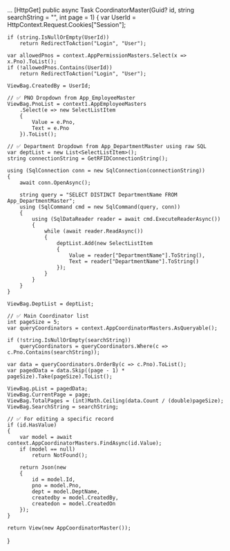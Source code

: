 ...
[HttpGet]
public async Task<IActionResult> CoordinatorMaster(Guid? id, string searchString = "", int page = 1)
{
    var UserId = HttpContext.Request.Cookies["Session"];

    if (string.IsNullOrEmpty(UserId))
        return RedirectToAction("Login", "User");

    var allowedPnos = context.AppPermissionMasters.Select(x => x.Pno).ToList();
    if (!allowedPnos.Contains(UserId))
        return RedirectToAction("Login", "User");

    ViewBag.CreatedBy = UserId;

    // ✅ PNO Dropdown from App_EmployeeMaster
    ViewBag.PnoList = context1.AppEmployeeMasters
        .Select(e => new SelectListItem
        {
            Value = e.Pno,
            Text = e.Pno
        }).ToList();

    // ✅ Department Dropdown from App_DepartmentMaster using raw SQL
    var deptList = new List<SelectListItem>();
    string connectionString = GetRFIDConnectionString();

    using (SqlConnection conn = new SqlConnection(connectionString))
    {
        await conn.OpenAsync();

        string query = "SELECT DISTINCT DepartmentName FROM App_DepartmentMaster";
        using (SqlCommand cmd = new SqlCommand(query, conn))
        {
            using (SqlDataReader reader = await cmd.ExecuteReaderAsync())
            {
                while (await reader.ReadAsync())
                {
                    deptList.Add(new SelectListItem
                    {
                        Value = reader["DepartmentName"].ToString(),
                        Text = reader["DepartmentName"].ToString()
                    });
                }
            }
        }
    }

    ViewBag.DeptList = deptList;

    // ✅ Main Coordinator list
    int pageSize = 5;
    var queryCoordinators = context.AppCoordinatorMasters.AsQueryable();

    if (!string.IsNullOrEmpty(searchString))
        queryCoordinators = queryCoordinators.Where(c => c.Pno.Contains(searchString));

    var data = queryCoordinators.OrderBy(c => c.Pno).ToList();
    var pagedData = data.Skip((page - 1) * pageSize).Take(pageSize).ToList();

    ViewBag.pList = pagedData;
    ViewBag.CurrentPage = page;
    ViewBag.TotalPages = (int)Math.Ceiling(data.Count / (double)pageSize);
    ViewBag.SearchString = searchString;

    // ✅ For editing a specific record
    if (id.HasValue)
    {
        var model = await context.AppCoordinatorMasters.FindAsync(id.Value);
        if (model == null)
            return NotFound();

        return Json(new
        {
            id = model.Id,
            pno = model.Pno,
            dept = model.DeptName,
            createdby = model.CreatedBy,
            createdon = model.CreatedOn
        });
    }

    return View(new AppCoordinatorMaster());
}
